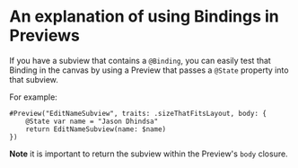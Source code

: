 #  An explanation of using Bindings in Previews

If you have a subview that contains a `@Binding`, you can easily test that Binding in the canvas by using a Preview that passes a `@State` property into that subview.

For example:
```
#Preview("EditNameSubview", traits: .sizeThatFitsLayout, body: {
	@State var name = "Jason Dhindsa"
	return EditNameSubview(name: $name)
})
```

**Note** it is important to return the subview within the Preview's `body` closure.
